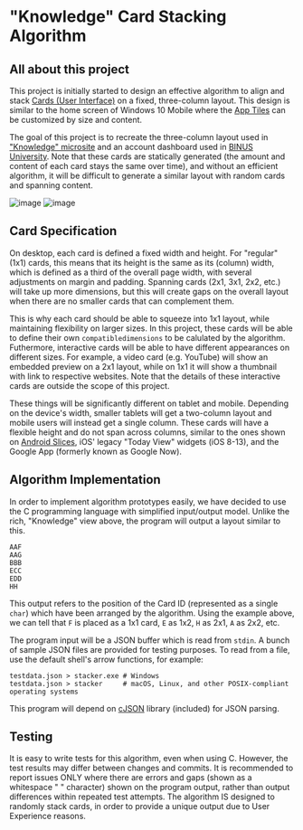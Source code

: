 # "Knowledge" Card Stacking Algorithm
## All about this project
This project is initially started to design an effective algorithm to align and stack [Cards (User Interface)](https://material.io/components/cards) on a fixed, three-column layout. This design is similar to the home screen of Windows 10 Mobile where the [App Tiles](https://docs.microsoft.com/en-us/windows/uwp/design/shell/tiles-and-notifications/creating-tiles) can be customized by size and content.

The goal of this project is to recreate the three-column layout used in ["Knowledge" microsite](https://binus.ac.id/knowledges) and an account dashboard used in [BINUS University](https://binus.ac.id). Note that these cards are statically generated (the amount and content of each card stays the same over time), and without an efficient algorithm, it will be difficult to generate a similar layout with random cards and spanning content.

![image](https://user-images.githubusercontent.com/17312341/88274622-31f72600-cd06-11ea-8fd4-217a74a7374a.png)
![image](https://user-images.githubusercontent.com/17312341/88274510-070cd200-cd06-11ea-8443-7fa05d3f0bf0.png)

## Card Specification
On desktop, each card is defined a fixed width and height. For "regular" (1x1) cards, this means that its height is the same as its (column) width, which is defined as a third of the overall page width, with several adjustments on margin and padding. Spanning cards (2x1, 3x1, 2x2, etc.) will take up more dimensions, but this will create gaps on the overall layout when there are no smaller cards that can complement them.

This is why each card should be able to squeeze into 1x1 layout, while maintaining flexibility on larger sizes. In this project, these cards will be able to define their own `compatibledimensions` to be calulated by the algorithm. Futhermore, interactive cards will be able to have different appearances on different sizes. For example, a video card (e.g. YouTube) will show an embedded preview on a 2x1 layout, while on 1x1 it will show a thumbnail with link to respective websites. Note that the details of these interactive cards are outside the scope of this project.

These things will be significantly different on tablet and mobile. Depending on the device's width, smaller tablets will get a two-column layout and mobile users will instead get a single column. These cards will have a flexible height and do not span across columns, similar to the ones shown on [Android Slices](https://developer.android.com/guide/slices), iOS' legacy "Today View" widgets (iOS 8-13), and the Google App (formerly known as Google Now).

## Algorithm Implementation
In order to implement algorithm prototypes easily, we have decided to use the C programming language with simplified input/output model. Unlike the rich, "Knowledge" view above, the program will output a layout similar to this.
```
AAF
AAG
BBB
ECC
EDD
HH
```
This output refers to the position of the Card ID (represented as a single `char`) which have been arranged by the algorithm. Using the example above, we can tell that `F` is placed as a 1x1 card, `E` as 1x2, `H` as 2x1, `A` as 2x2, etc.

The program input will be a JSON buffer which is read from `stdin`. A bunch of sample JSON files are provided for testing purposes. To read from a file, use the default shell's arrow functions, for example:
```
testdata.json > stacker.exe # Windows
testdata.json > stacker     # macOS, Linux, and other POSIX-compliant operating systems
```
This program will depend on [cJSON](https://github.com/DaveGamble/cJSON) library (included) for JSON parsing.

## Testing
It is easy to write tests for this algorithm, even when using C. However, the test results may differ between changes and commits. It is recommended to report issues ONLY where there are errors and gaps (shown as a whitespace " " character) shown on the program output, rather than output differences within repeated test attempts. The algorithm IS designed to randomly stack cards, in order to provide a unique output due to User Experience reasons.
